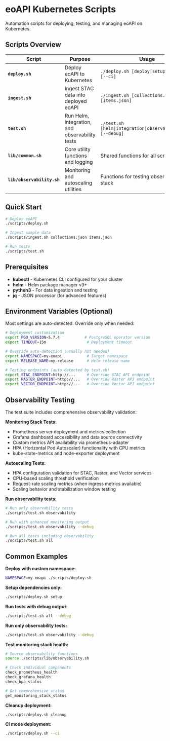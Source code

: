 # eoAPI Kubernetes Scripts

Automation scripts for deploying, testing, and managing eoAPI on Kubernetes.

## Scripts Overview

| Script | Purpose | Usage |
|--------|---------|-------|
| **`deploy.sh`** | Deploy eoAPI to Kubernetes | `./deploy.sh [deploy\|setup\|cleanup] [--ci]` |
| **`ingest.sh`** | Ingest STAC data into deployed eoAPI | `./ingest.sh [collections.json] [items.json]` |
| **`test.sh`** | Run Helm, integration, and observability tests | `./test.sh [helm\|integration\|observability\|all] [--debug]` |
| **`lib/common.sh`** | Core utility functions and logging | Shared functions for all scripts |
| **`lib/observability.sh`** | Monitoring and autoscaling utilities | Functions for testing observability stack |

## Quick Start

```bash
# Deploy eoAPI
./scripts/deploy.sh

# Ingest sample data
./scripts/ingest.sh collections.json items.json

# Run tests
./scripts/test.sh
```

## Prerequisites

- **kubectl** - Kubernetes CLI configured for your cluster
- **helm** - Helm package manager v3+
- **python3** - For data ingestion and testing
- **jq** - JSON processor (for advanced features)

## Environment Variables (Optional)

Most settings are auto-detected. Override only when needed:

```bash
# Deployment customization
export PGO_VERSION=5.7.4           # PostgreSQL operator version
export TIMEOUT=15m                  # Deployment timeout

# Override auto-detection (usually not needed)
export NAMESPACE=my-eoapi           # Target namespace
export RELEASE_NAME=my-release      # Helm release name

# Testing endpoints (auto-detected by test.sh)
export STAC_ENDPOINT=http://...     # Override STAC API endpoint
export RASTER_ENDPOINT=http://...   # Override Raster API endpoint
export VECTOR_ENDPOINT=http://...   # Override Vector API endpoint
```

## Observability Testing

The test suite includes comprehensive observability validation:

**Monitoring Stack Tests:**
- Prometheus server deployment and metrics collection
- Grafana dashboard accessibility and data source connectivity
- Custom metrics API availability via prometheus-adapter
- HPA (Horizontal Pod Autoscaler) functionality with CPU metrics
- kube-state-metrics and node-exporter deployment

**Autoscaling Tests:**
- HPA configuration validation for STAC, Raster, and Vector services
- CPU-based scaling threshold verification
- Request-rate scaling metrics (when ingress metrics available)
- Scaling behavior and stabilization window testing

**Run observability tests:**
```bash
# Run only observability tests
./scripts/test.sh observability

# Run with enhanced monitoring output
./scripts/test.sh observability --debug

# Run all tests including observability
./scripts/test.sh all
```

## Common Examples

**Deploy with custom namespace:**
```bash
NAMESPACE=my-eoapi ./scripts/deploy.sh
```

**Setup dependencies only:**
```bash
./scripts/deploy.sh setup
```

**Run tests with debug output:**
```bash
./scripts/test.sh all --debug
```

**Run only observability tests:**
```bash
./scripts/test.sh observability --debug
```

**Test monitoring stack health:**
```bash
# Source observability functions
source ./scripts/lib/observability.sh

# Check individual components
check_prometheus_health
check_grafana_health
check_hpa_status

# Get comprehensive status
get_monitoring_stack_status
```

**Cleanup deployment:**
```bash
./scripts/deploy.sh cleanup
```

**CI mode deployment:**
```bash
./scripts/deploy.sh --ci
```
